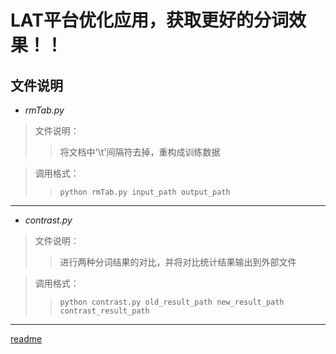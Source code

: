 # LAT平台优化应用，获取更好的分词效果！！ #
## 文件说明 ##
- *rmTab.py*

> 文件说明：
>> 将文档中'\t'间隔符去掉，重构成训练数据

> 调用格式：
>> `python rmTab.py input_path output_path`

***

- *contrast.py*

> 文件说明：
>> 进行两种分词结果的对比，并将对比统计结果输出到外部文件

> 调用格式：
>> `python contrast.py old_result_path new_result_path contrast_result_path`

***

[readme](https://github.com/warriorZH/lingosail_zph/blob/master/python/ltpPack/README.md)


